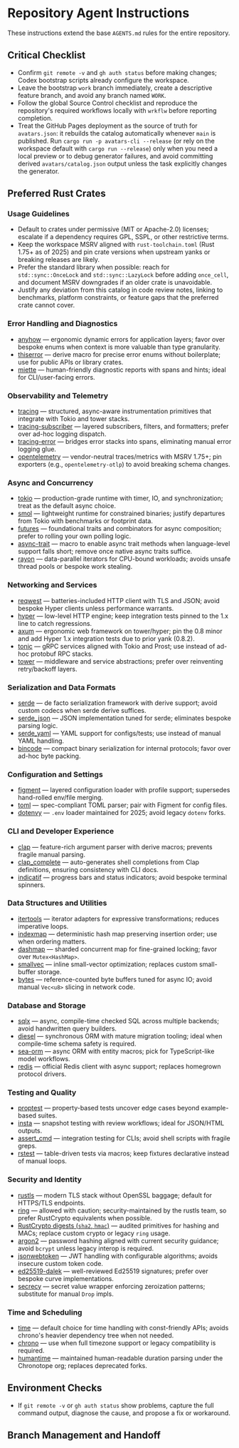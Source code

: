 # Repository Agent Instructions

These instructions extend the base `AGENTS.md` rules for the entire repository.

## Critical Checklist
- Confirm `git remote -v` and `gh auth status` before making changes; Codex bootstrap scripts already configure the workspace.
- Leave the bootstrap `work` branch immediately, create a descriptive feature branch, and avoid any branch named `WORK`.
- Follow the global Source Control checklist and reproduce the repository's required workflows locally with `wrkflw` before reporting completion.
- Treat the GitHub Pages deployment as the source of truth for `avatars.json`: it rebuilds the catalog automatically whenever `main` is published. Run `cargo run -p avatars-cli --release` (or rely on the workspace default with `cargo run --release`) only when you need a local preview or to debug generator failures, and avoid committing derived `avatars/catalog.json` output unless the task explicitly changes the generator.

## Preferred Rust Crates
### Usage Guidelines
- Default to crates under permissive (MIT or Apache-2.0) licenses; escalate if a dependency requires GPL, SSPL, or other restrictive terms.
- Keep the workspace MSRV aligned with `rust-toolchain.toml` (Rust 1.75+ as of 2025) and pin crate versions when upstream yanks or breaking releases are likely.
- Prefer the standard library when possible: reach for `std::sync::OnceLock` and `std::sync::LazyLock` before adding `once_cell`, and document MSRV downgrades if an older crate is unavoidable.
- Justify any deviation from this catalog in code review notes, linking to benchmarks, platform constraints, or feature gaps that the preferred crate cannot cover.

### Error Handling and Diagnostics
- [anyhow](https://docs.rs/anyhow/latest/anyhow/) — ergonomic dynamic errors for application layers; favor over bespoke enums when context is more valuable than type granularity.
- [thiserror](https://docs.rs/thiserror/latest/thiserror/) — derive macro for precise error enums without boilerplate; use for public APIs or library crates.
- [miette](https://docs.rs/miette/latest/miette/) — human-friendly diagnostic reports with spans and hints; ideal for CLI/user-facing errors.

### Observability and Telemetry
- [tracing](https://docs.rs/tracing/latest/tracing/) — structured, async-aware instrumentation primitives that integrate with Tokio and tower stacks.
- [tracing-subscriber](https://docs.rs/tracing-subscriber/latest/tracing_subscriber/) — layered subscribers, filters, and formatters; prefer over ad-hoc logging dispatch.
- [tracing-error](https://docs.rs/tracing-error/latest/tracing_error/) — bridges error stacks into spans, eliminating manual error logging glue.
- [opentelemetry](https://docs.rs/opentelemetry/0.29.0/opentelemetry/) — vendor-neutral traces/metrics with MSRV 1.75+; pin exporters (e.g., `opentelemetry-otlp`) to avoid breaking schema changes.

### Async and Concurrency
- [tokio](https://docs.rs/tokio/latest/tokio/) — production-grade runtime with timer, IO, and synchronization; treat as the default async choice.
- [smol](https://docs.rs/smol/latest/smol/) — lightweight runtime for constrained binaries; justify departures from Tokio with benchmarks or footprint data.
- [futures](https://docs.rs/futures/latest/futures/) — foundational traits and combinators for async composition; prefer to rolling your own polling logic.
- [async-trait](https://docs.rs/async-trait/latest/async_trait/) — macro to enable async trait methods when language-level support falls short; remove once native async traits suffice.
- [rayon](https://docs.rs/rayon/latest/rayon/) — data-parallel iterators for CPU-bound workloads; avoids unsafe thread pools or bespoke work stealing.

### Networking and Services
- [reqwest](https://docs.rs/reqwest/latest/reqwest/) — batteries-included HTTP client with TLS and JSON; avoid bespoke Hyper clients unless performance warrants.
- [hyper](https://docs.rs/hyper/1.4.1/hyper/) — low-level HTTP engine; keep integration tests pinned to the 1.x line to catch regressions.
- [axum](https://docs.rs/axum/0.8.0/axum/) — ergonomic web framework on tower/hyper; pin the 0.8 minor and add Hyper 1.x integration tests due to prior yank (0.8.2).
- [tonic](https://docs.rs/tonic/latest/tonic/) — gRPC services aligned with Tokio and Prost; use instead of ad-hoc protobuf RPC stacks.
- [tower](https://docs.rs/tower/latest/tower/) — middleware and service abstractions; prefer over reinventing retry/backoff layers.

### Serialization and Data Formats
- [serde](https://docs.rs/serde/latest/serde/) — de facto serialization framework with derive support; avoid custom codecs when serde derive suffices.
- [serde_json](https://docs.rs/serde_json/latest/serde_json/) — JSON implementation tuned for serde; eliminates bespoke parsing logic.
- [serde_yaml](https://docs.rs/serde_yaml/latest/serde_yaml/) — YAML support for configs/tests; use instead of manual YAML handling.
- [bincode](https://docs.rs/bincode/latest/bincode/) — compact binary serialization for internal protocols; favor over ad-hoc byte packing.

### Configuration and Settings
- [figment](https://docs.rs/figment/latest/figment/) — layered configuration loader with profile support; supersedes hand-rolled env/file merging.
- [toml](https://docs.rs/toml/latest/toml/) — spec-compliant TOML parser; pair with Figment for config files.
- [dotenvy](https://docs.rs/dotenvy/latest/dotenvy/) — `.env` loader maintained for 2025; avoid legacy `dotenv` forks.

### CLI and Developer Experience
- [clap](https://docs.rs/clap/latest/clap/) — feature-rich argument parser with derive macros; prevents fragile manual parsing.
- [clap_complete](https://docs.rs/clap_complete/latest/clap_complete/) — auto-generates shell completions from Clap definitions, ensuring consistency with CLI docs.
- [indicatif](https://docs.rs/indicatif/latest/indicatif/) — progress bars and status indicators; avoid bespoke terminal spinners.

### Data Structures and Utilities
- [itertools](https://docs.rs/itertools/latest/itertools/) — iterator adapters for expressive transformations; reduces imperative loops.
- [indexmap](https://docs.rs/indexmap/latest/indexmap/) — deterministic hash map preserving insertion order; use when ordering matters.
- [dashmap](https://docs.rs/dashmap/latest/dashmap/) — sharded concurrent map for fine-grained locking; favor over `Mutex<HashMap>`.
- [smallvec](https://docs.rs/smallvec/latest/smallvec/) — inline small-vector optimization; replaces custom small-buffer storage.
- [bytes](https://docs.rs/bytes/latest/bytes/) — reference-counted byte buffers tuned for async IO; avoid manual `Vec<u8>` slicing in network code.

### Database and Storage
- [sqlx](https://docs.rs/sqlx/latest/sqlx/) — async, compile-time checked SQL across multiple backends; avoid handwritten query builders.
- [diesel](https://docs.rs/diesel/latest/diesel/) — synchronous ORM with mature migration tooling; ideal when compile-time schema safety is required.
- [sea-orm](https://docs.rs/sea-orm/latest/sea_orm/) — async ORM with entity macros; pick for TypeScript-like model workflows.
- [redis](https://docs.rs/redis/latest/redis/) — official Redis client with async support; replaces homegrown protocol drivers.

### Testing and Quality
- [proptest](https://docs.rs/proptest/latest/proptest/) — property-based tests uncover edge cases beyond example-based suites.
- [insta](https://docs.rs/insta/latest/insta/) — snapshot testing with review workflows; ideal for JSON/HTML outputs.
- [assert_cmd](https://docs.rs/assert_cmd/latest/assert_cmd/) — integration testing for CLIs; avoid shell scripts with fragile greps.
- [rstest](https://docs.rs/rstest/latest/rstest/) — table-driven tests via macros; keep fixtures declarative instead of manual loops.

### Security and Identity
- [rustls](https://docs.rs/rustls/latest/rustls/) — modern TLS stack without OpenSSL baggage; default for HTTPS/TLS endpoints.
- [ring](https://docs.rs/ring/latest/ring/) — allowed with caution; security-maintained by the rustls team, so prefer RustCrypto equivalents when possible.
- [RustCrypto digests (`sha2`, `hmac`)](https://github.com/RustCrypto/hashes) — audited primitives for hashing and MACs; replace custom crypto or legacy `ring` usage.
- [argon2](https://docs.rs/argon2/latest/argon2/) — password hashing aligned with current security guidance; avoid `bcrypt` unless legacy interop is required.
- [jsonwebtoken](https://docs.rs/jsonwebtoken/latest/jsonwebtoken/) — JWT handling with configurable algorithms; avoids insecure custom token code.
- [ed25519-dalek](https://docs.rs/ed25519-dalek/latest/ed25519_dalek/) — well-reviewed Ed25519 signatures; prefer over bespoke curve implementations.
- [secrecy](https://docs.rs/secrecy/latest/secrecy/) — secret value wrapper enforcing zeroization patterns; substitute for manual `Drop` impls.

### Time and Scheduling
- [time](https://docs.rs/time/latest/time/) — default choice for time handling with const-friendly APIs; avoids chrono's heavier dependency tree when not needed.
- [chrono](https://docs.rs/chrono/latest/chrono/) — use when full timezone support or legacy compatibility is required.
- [humantime](https://docs.rs/humantime/2.2.0/humantime/) — maintained human-readable duration parsing under the Chronotope org; replaces deprecated forks.

## Environment Checks
- If `git remote -v` or `gh auth status` show problems, capture the full command output, diagnose the cause, and propose a fix or workaround.

## Branch Management and Handoff
